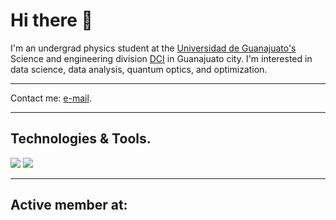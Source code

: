 # Hi there 👋

I'm an undergrad physics student at the [Universidad de Guanajuato's](https://www.ugto.mx/en/) Science and engineering division [DCI](http://www.dci.ugto.mx/) in Guanajuato city. I'm interested in data science, data analysis, quantum optics, and optimization.
___
Contact me: [e-mail](mailto:delatorrena2016@licifug.ugto.mx).
___
## Technologies & Tools.

![](https://img.shields.io/badge/<Code>-<Python>-informational?style=plastic&logo=micropython&logoColor=white&color=2bbc8a)
![](https://img.shields.io/badge/<Code>-<C/C++>-informational?style=flat&logo=<LOGO_NAME>&logoColor=white&color=2bbc8a)
___
## Active member at:
